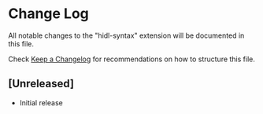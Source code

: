 # Change Log

All notable changes to the "hidl-syntax" extension will be documented in this file.

Check [Keep a Changelog](http://keepachangelog.com/) for recommendations on how to structure this file.

## [Unreleased]

- Initial release